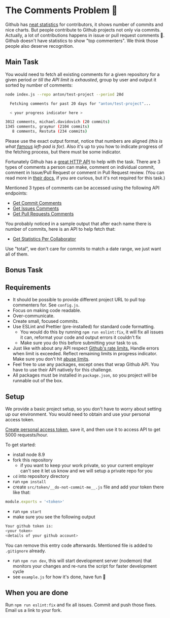 # The Comments Problem 💬

Github has [neat statistics](https://github.com/facebook/react/graphs/contributors) for contributors, it shows number of commits and nice charts. But people contribute to Github projects not only via commits. Actually, a lot of contributions happens in issue or pull request comments 💬. Github doesn't have statistics to show "top commenters". We think those people also deserve recognition.

## Main Task

You would need to fetch all existing comments for a given repository for a given period _or till the API limit is exhausted_, group by user and output it sorted by number of comments:

```bash
node index.js --repo anton/test-project --period 20d

  Fetching comments for past 20 days for "anton/test-project"...

  < your progress indicator here >

3012 comments, michael.davidovich (20 commits)
1345 comments, graymur (2104 commits)
   8 comments, Restuta (234 commits)  
```

Please use the exact output format, notice that numbers are aligned _(this is what [famous](http://blog.npmjs.org/post/141577284765/kik-left-pad-and-npm) left-pad is for)_. Also it's up to you how to indicate progress of the fetching process, but there must be some indicator.

Fortunately Github has a [great HTTP API](https://developer.github.com/v3/repos/comments/) to help with the task. There are 3 types of comments a person can make, comment on individual commit, comment in Issue/Pull Request or comment in Pull Request review. (You can read more in [their docs](https://developer.github.com/v3/guides/working-with-comments/), if you are curious, but it's not required for this task.)

Mentioned 3 types of comments can be accessed using the following API endpoints:

- [Get Commit Comments](https://developer.github.com/v3/repos/comments/#list-commit-comments-for-a-repository)
- [Get Issues Comments](https://developer.github.com/v3/issues/comments/#list-comments-in-a-repository)
- [Get Pull Requests Comments](https://developer.github.com/v3/pulls/comments/#list-comments-in-a-repository)

You probably noticed in a sample output that after each name there is number of commits, here is an API to help fetch that:

- [Get Statistics Per Collaborator](https://developer.github.com/v3/repos/statistics/#get-contributors-list-with-additions-deletions-and-commit-counts)

Use "total", we don't care for commits to match a date range, we just want all of them.

## Bonus Task



## Requirements

* It should be possible to provide different project URL to pull top commenters for. See `config.js`.
* Focus on making code readable.
* Over-communicate.
* Create small, focused commits.
* Use ESLint and Prettier (pre-installed) for standard code formatting.
  * You would do this by running `npm run eslint:fix`, it will fix all issues it can, reformat your code and output errors it couldn't fix
  * Make sure you do this before submitting your task to us.
* Just like with about any API respect [Github's rate limits.](https://developer.github.com/v3/rate_limit/) Handle errors when limit is exceeded. Reflect remaining limits in progress indicator. Make sure you don't hit [abuse limits](https://developer.github.com/v3/guides/best-practices-for-integrators/#dealing-with-abuse-rate-limits).
* Feel free to use any packages, except ones that wrap Github API. You have to use their API natively for this challenge.
* All packages must be installed in `package.json`, so you project will be runnable out of the box.


## Setup

We provide a basic project setup, so you don't have to worry about setting up our environment. You would need to obtain and use your personal access token.

[Create personal access token](https://help.github.com/articles/creating-a-personal-access-token-for-the-command-line/), save it, and then use it to access API to get 5000 requests/hour.

To get started:

- install node 8.9
- fork this repository
  - if you want to keep your work private, so your current employer can't see it let us know and we will setup a private repo for you
- `cd` into repository directory
- run `npm install`
- create `src/token/__do-not-commit-me__.js` file and add your token there like that:
```js
module.exports = '<token>'
```
- run `npm start`
- make sure you see the following output
```bash
Your github token is:
<your token>
<details of your github account>
```
You can remove this entry code afterwards. Mentioned file is added to `.gitignore` already.
- run `npm run dev`, this will start development server (nodemon) that monitors your changes and re-runs the script for faster development cycle
- see `example.js` for how it's done, have fun :tada:

## When you are done
Run `npm run eslint:fix` and fix all issues. Commit and push those fixes. Email us a link to your fork.
